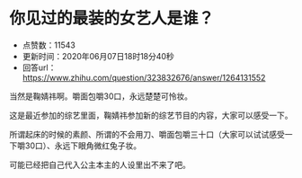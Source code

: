 # 你见过的最装的女艺人是谁？
- 点赞数：11543
- 更新时间：2020年06月07日18时18分40秒
- 回答url：https://www.zhihu.com/question/323832676/answer/1264131552
<body>
 <p data-pid="QQUxKoDj">当然是鞠婧祎啊。嚼面包嚼30口，永远楚楚可怜妆。</p>
 <p data-pid="sd9i0Lhc">这是最近参加的综艺里面，鞠婧祎参加新的综艺节目的内容，大家可以感受一下。</p>
 <p data-pid="sRULAumh">所谓起床的时候的素颜、所谓的不会用刀、嚼面包嚼三十口（大家可以试试感受一下嚼30口）、永远下眼角微红兔子妆。</p>
 <p data-pid="z34IWNgJ">可能已经把自己代入公主本主的人设里出不来了吧。</p><a href="https://www.zhihu.com/zvideo/1251910025095786496" data-draft-node="block" data-draft-type="link-card"></a>
</body>
